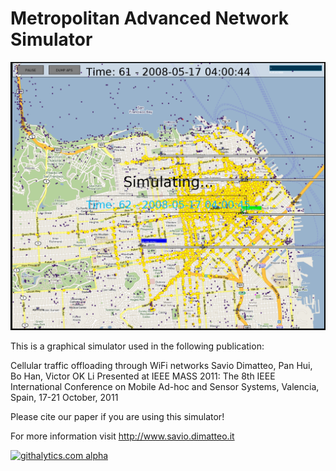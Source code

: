 Metropolitan Advanced Network Simulator
=======================================

![Screenshot of the graphical simulator](screenshot.png)

This is a graphical simulator used in the following publication:

Cellular traffic offloading through WiFi networks
Savio Dimatteo, Pan Hui, Bo Han, Victor OK Li
Presented at IEEE MASS 2011: The 8th IEEE International Conference on Mobile Ad-hoc and Sensor Systems, Valencia, Spain, 17-21 October, 2011

Please cite our paper if you are using this simulator!

For more information visit http://www.savio.dimatteo.it

[![githalytics.com alpha](https://cruel-carlota.pagodabox.com/7acf10a0a1f6a790ed0bdebb9afed053 "githalytics.com")](http://githalytics.com/darksmo/madnet-simulator)
